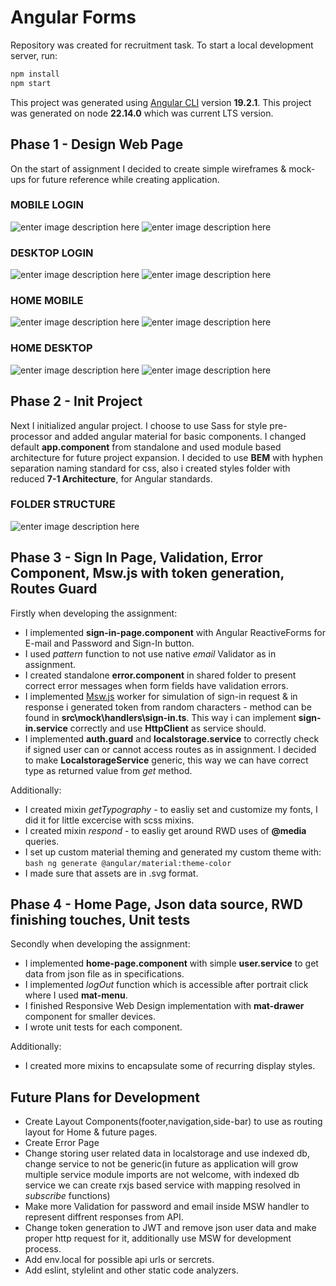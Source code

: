 # Angular Forms
Repository was created for recruitment task. To start a local development server, run:

```bash
npm install
npm start
```

This project was generated using [Angular CLI](https://github.com/angular/angular-cli) version **19.2.1**.
This project was generated on node **22.14.0** which was current LTS version.

## Phase 1 - Design Web Page
On the start of assignment I decided to create simple wireframes & mock-ups for future reference while creating application.

### MOBILE LOGIN
![enter image description here](https://i.imgur.com/B53iruu.png)
![enter image description here](https://i.imgur.com/Zl1rw1K.png)
### DESKTOP LOGIN
![enter image description here](https://i.imgur.com/d565sTw.png)
![enter image description here](https://i.imgur.com/CqZy1Gv.png)
### HOME MOBILE
![enter image description here](https://i.imgur.com/zJs9PEL.png)
![enter image description here](https://i.imgur.com/djVmXZu.png)
### HOME DESKTOP
![enter image description here](https://i.imgur.com/mrFucCK.png)
![enter image description here](https://i.imgur.com/2kRWc4I.png)

 ## Phase 2 - Init Project
Next I initialized angular project. I choose to use Sass for style pre-processor and added angular material for basic components. I changed default **app.component** from standalone and used module based architecture for future project expansion. I decided to use **BEM** with hyphen separation naming standard for css, also i created styles folder with reduced **7-1 Architecture**, for Angular standards.

### FOLDER STRUCTURE
![enter image description here](https://i.imgur.com/O0NGnwZ.png)

## Phase 3 - Sign In Page, Validation, Error Component, Msw.js with token generation, Routes Guard
Firstly when developing the assignment:
- I implemented **sign-in-page.component** with Angular ReactiveForms for E-mail and Password and Sign-In button.
- I used *pattern* function to not use native *email* Validator as in assignment.
- I created standalone **error.component** in shared folder to present correct error messages when form fields have validation errors.
- I implemented [Msw.js](https://mswjs.io/) worker for simulation of sign-in request & in response i generated token from random characters - method can be found in **src\mock\handlers\sign-in.ts**. This way i can implement **sign-in.service** correctly and use **HttpClient** as service should.
- I implemented **auth.guard** and **localstorage.service** to correctly check if signed user can or cannot access routes as in assignment. I decided to make **LocalstorageService** generic, this way we can have correct type as returned value from *get* method.

Additionally:
- I created mixin *getTypography* - to easliy set and customize my fonts, I did it for little excercise with scss mixins.
- I created mixin *respond* - to easliy get around RWD uses of **@media** queries.
- I set up custom material theming and generated my custom theme with: ```bash ng generate @angular/material:theme-color```
- I made sure that assets are in .svg format.

## Phase 4 - Home Page, Json data source, RWD finishing touches, Unit tests
Secondly when developing the assignment:
- I implemented **home-page.component** with simple **user.service** to get data from json file as in specifications.
- I implemented *logOut* function which is accessible after portrait click where I used **mat-menu**.
- I finished Responsive Web Design implementation with **mat-drawer** component for smaller devices.
- I wrote unit tests for each component.

Additionally:
- I created more mixins to encapsulate some of recurring display styles.

## Future Plans for Development
- Create Layout Components(footer,navigation,side-bar) to use as routing layout for Home & future pages.
- Create Error Page
- Change storing user related data in localstorage and use indexed db, change service to not be generic(in future as application will grow multiple service module imports are not welcome, with indexed db service we can create rxjs based service with mapping resolved in *subscribe* functions)
- Make more Validation for password and email inside MSW handler to represent diffrent responses from API.
- Change token generation to JWT and remove json user data and make proper http request for it, additionally use MSW for development process.
- Add env.local for possible api urls or sercrets.
- Add eslint, stylelint and other static code analyzers.